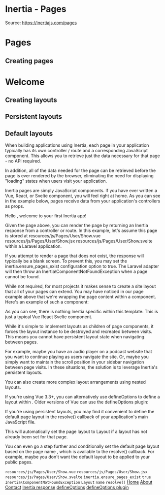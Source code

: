 # Inertia - Pages

Source: https://inertiajs.com/pages

# Pages

## Creating pages

# Welcome

## Creating layouts

## Persistent layouts

## Default layouts

When building applications using Inertia, each page in your application typically has its own controller / route and a corresponding JavaScript component. This allows you to retrieve just the data necessary for that page - no API required.

In addition, all of the data needed for the page can be retrieved before the page is ever rendered by the browser, eliminating the need for displaying "loading" states when users visit your application.

Inertia pages are simply JavaScript components. If you have ever written a Vue, React, or Svelte component, you will feel right at home. As you can see in the example below, pages receive data from your application's controllers as props.

Hello , welcome to your first Inertia app!

Given the page above, you can render the page by returning an Inertia response from a controller or route. In this example, let's assume this page is stored at resources/js/Pages/User/Show.vue resources/js/Pages/User/Show.jsx resources/js/Pages/User/Show.svelte within a Laravel application.

If you attempt to render a page that does not exist, the response will typically be a blank screen. To prevent this, you may set the inertia.ensure_pages_exist configuration option to true. The Laravel adapter will then throw an Inertia\ComponentNotFoundException when a page cannot be found.

While not required, for most projects it makes sense to create a site layout that all of your pages can extend. You may have noticed in our page example above that we're wrapping the page content within a component. Here's an example of such a component:

As you can see, there is nothing Inertia specific within this template. This is just a typical Vue React Svelte component.

While it's simple to implement layouts as children of page components, it forces the layout instance to be destroyed and recreated between visits. This means you cannot have persistent layout state when navigating between pages.

For example, maybe you have an audio player on a podcast website that you want to continue playing as users navigate the site. Or, maybe you simply want to maintain the scroll position in your sidebar navigation between page visits. In these situations, the solution is to leverage Inertia's persistent layouts.

You can also create more complex layout arrangements using nested layouts.

If you're using Vue 3.3+, you can alternatively use defineOptions to define a layout within . Older versions of Vue can use the defineOptions plugin:

If you're using persistent layouts, you may find it convenient to define the default page layout in the resolve() callback of your application's main JavaScript file.

This will automatically set the page layout to Layout if a layout has not already been set for that page.

You can even go a step further and conditionally set the default page layout based on the page name , which is available to the resolve() callback. For example, maybe you don't want the default layout to be applied to your public pages.

`resources/js/Pages/User/Show.vue`
`resources/js/Pages/User/Show.jsx`
`resources/js/Pages/User/Show.svelte`
`inertia.ensure_pages_exist`
`true`
`Inertia\ComponentNotFoundException`
`Layout`
`name`
`resolve()`
[Home](/)
[About](/about)
[Contact](/contact)
[Inertia response](/responses)
[defineOptions](https://vuejs.org/api/sfc-script-setup.html#defineoptions)
[defineOptions plugin](https://vue-macros.sxzz.moe/macros/define-options.html)